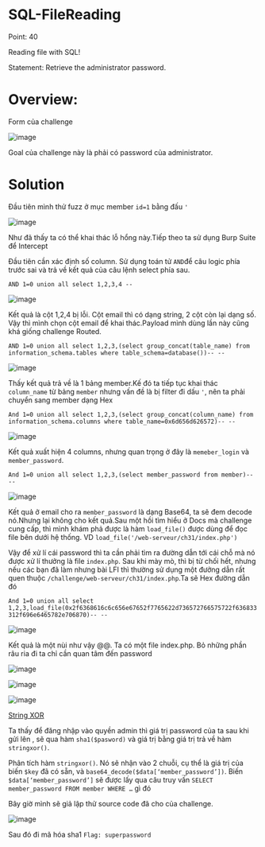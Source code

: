 # SQL-FileReading

Point: 40

Reading file with SQL!

Statement: Retrieve the administrator password.

# Overview:

Form của challenge

![image](https://user-images.githubusercontent.com/115911041/233352300-2af89520-7cd2-4ffa-81a9-ebf0d9460150.png)

Goal của challenge này là phải có password của administrator.

# Solution

Đầu tiên mình thử fuzz ở mục member `id=1` bằng đấu `'` 

![image](https://user-images.githubusercontent.com/115911041/233359629-5b99159d-4c3c-435e-b995-7dbeb4102f69.png)

Như đã thấy ta có thể khai thác lỗ hổng này.Tiếp theo ta sử dụng Burp Suite để Intercept

Đầu tiên cần xác định số column. Sử dụng toán tử `AND`để câu logic phía trước sai và trả về kết quả của câu lệnh select phía sau.

`AND 1=0 union all select 1,2,3,4 --`

![image](https://user-images.githubusercontent.com/115911041/233360508-37e4ba58-eb8c-4252-9f80-587b1e3e934b.png)

Kết quả là cột 1,2,4 bị lỗi. Cột email thì có dạng string, 2 cột còn lại dạng số. Vậy thì mình chọn cột email để khai thác.Payload mình dùng lần này cũng khá giống challenge Routed.

`AND 1=0 union all select 1,2,3,(select group_concat(table_name) from information_schema.tables where table_schema=database())-- --`

![image](https://user-images.githubusercontent.com/115911041/233362366-e0c63fa3-c5f7-4509-9897-ec99df015d01.png)

Thấy kết quả trả về là 1 bảng member.Kế đó ta tiếp tục khai thác `column_name` từ bảng `member` nhưng vấn đề là bị filter đi dấu `'`, nên ta phải chuyển sang member dạng Hex

`And 1=0 union all select 1,2,3,(select group_concat(column_name) from information_schema.columns where table_name=0x6d656d626572)-- --`

![image](https://user-images.githubusercontent.com/115911041/233365320-e7e34155-4dc9-47d7-95d6-9e767bd09d0d.png)

Kết quả xuất hiện 4 columns, nhưng quan trọng ở đây là `memeber_login` và `member_password`.

`And 1=0 union all select 1,2,3,(select member_password from member)-- --`

![image](https://user-images.githubusercontent.com/115911041/233365720-2a7a00b6-234b-4403-a240-8985e341f312.png)

Kết quả ở email cho ra `member_password` là dạng Base64, ta sẽ đem decode nó.Nhưng lại không cho kết quả.Sau một hồi tìm hiểu ở Docs mà challenge cung cấp, thì mình khám phả được là hàm `load_file()` được dùng để đọc file bên dưới hệ thống. VD `load_file('/web-serveur/ch31/index.php')`

Vậy để xử lí cái password thì ta cần phải tìm ra đường dẫn tới cái chỗ mà nó được xử lí thưởng là file `index.php`. Sau khi mày mò, thì bị từ chối hết, nhưng nếu các bạn đã làm nhưng bài LFI thì thường sử dụng một đưởng dẫn rất quen thuộc `/challenge/web-serveur/ch31/index.php`.Ta sẽ Hex đường dẫn đó

`And 1=0 union all select 1,2,3,load_file(0x2f6368616c6c656e67652f7765622d736572766575722f636833312f696e6465782e706870)-- --`

![image](https://user-images.githubusercontent.com/115911041/233372552-7abc1be9-cc44-4829-b785-5c2e6ecd2121.png)

Kết quả là một nùi như vậy @@. Ta có một file index.php. Bỏ những phần râu ria đi ta chỉ cần quan tâm đến password

![image](https://user-images.githubusercontent.com/115911041/233373538-86b6d66e-8fd0-49dd-81f6-6f40934cff5b.png)

![image](https://user-images.githubusercontent.com/115911041/233373641-010e9d30-ee6b-4a6d-9c75-05b165870528.png)

![image](https://user-images.githubusercontent.com/115911041/233374185-a8516c9a-14c2-413b-832a-6be5ce78d5a1.png)

[String XOR](https://en.wikipedia.org/wiki/XOR_cipher)

Ta thấy để đăng nhập vào quyền admin thì giá trị password của ta sau khi gửi lên , sẽ qua hàm `sha1($pasword)` và giá trị bằng giá trị trả về hàm `stringxor()`.

Phân tích hàm `stringxor()`. Nó sẽ nhận vào 2 chuỗi, cụ thể là giá trị của biến `$key` đã có sẵn, và `base64_decode($data[‘member_password’])`. Biến `$data[‘member_password’]` sẽ được lấy qua câu truy vấn `SELECT member_password FROM member WHERE …` gì đó

Bây giờ mình sẽ giả lập thử source code đã cho của challenge. 

![image](https://user-images.githubusercontent.com/115911041/233376272-7136f771-ed31-4605-b000-e3174414f539.png)

Sau đó đi mã hóa sha1
 `Flag: superpassword`






